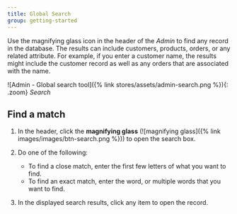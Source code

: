 ```yaml
---
title: Global Search
group: getting-started
---
```


Use the magnifying glass icon in the header of the _Admin_ to find any record in the database. The results can include customers, products, orders, or any related attribute. For example, if you enter a customer name, the results might include the customer record as well as any orders that are associated with the name.

![Admin - Global search tool]({% link stores/assets/admin-search.png %}){: .zoom}
_Search_

## Find a match

1. In the header, click the **magnifying glass** (![magnifying glass]({% link images/images/btn-search.png %})) to open the search box.

1. Do one of the following:

   - To find a close match, enter the first few letters of what you want to find.
   - To find an exact match, enter the word, or multiple words that you want to find.

1. In the displayed search results, click any item to open the record.

